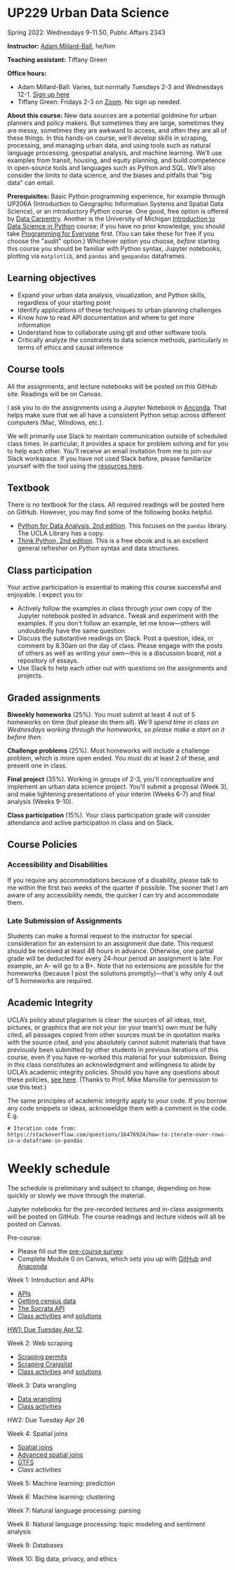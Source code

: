 # UP229 Urban Data Science
Spring 2022: Wednesdays 9-11.50, Public Affairs 2343

**Instructor:** [Adam Millard-Ball](https://millardball.its.ucla.edu), he/him

**Teaching assistant:** Tiffany Green

**Office hours:** 
* Adam Millard-Ball: Varies, but normally Tuesdays 2-3 and Wednesdays 12-1. [Sign up here](https://goo.gl/X7vFOD)
* Tiffany Green: Fridays 2-3 on [Zoom](https://ucla.zoom.us/j/96599076393). No sign up needed.

**About this course:** New data sources are a potential goldmine for urban planners and policy makers. But sometimes they are large, sometimes they are messy, sometimes they are awkward to access, and often they are all of these things. In this hands-on course, we’ll develop skills in scraping, processing, and managing urban data, and using tools such as natural language processing, geospatial analysis, and machine learning. We’ll use examples from transit, housing, and equity planning, and build competence in open-source tools and languages such as Python and SQL. We’ll also consider the limits to data science, and the biases and pitfalls that "big data" can entail.

**Prerequisites:** Basic Python programming experience, for example through UP206A (Introduction to Geographic Information Systems and Spatial Data Science), or an introductory Python course. One good, free option is offered by [Data Carpentry](https://datacarpentry.org/python-socialsci/index.html). Another is the University of Michigan [Introduction to Data Science in Python](https://www.coursera.org/learn/python-data-analysis) course; if you have no prior knowledge, you should take [Programming for Everyone](https://www.coursera.org/learn/python) first. (You can take these for free if you choose the "audit" option.) Whichever option you choose, *before* starting this course you should be familiar with Python syntax, Jupyter notebooks, plotting via `matplotlib`, and `pandas` and `geopandas` dataframes.

## Learning objectives
* Expand your urban data analysis, visualization, and Python skills, regardless of your starting point
* Identify applications of these techniques to urban planning challenges
* Know how to read API documentation and where to get more information
* Understand how to collaborate using git and other software tools
* Critically analyze the constraints to data science methods, particularly in terms of ethics and causal inference

## Course tools
All the assignments, and lecture notebooks will be posted on this GitHub site. Readings will be on Canvas.

I ask you to do the assignments using a Jupyter Notebook in [Anconda](https://www.anaconda.com/products/individual). That helps make sure that we all have a consistent Python setup across different computers (Mac, Windows, etc.).

We will primarily use Slack to maintain communication outside of scheduled class times. In particular, it provides a space for problem solving and for you to help each other. You’ll receive an email invitation from me to join our Slack workspace. If you have not used Slack before, please familiarize yourself with the tool using the [resources here](https://www.it.ucla.edu/support-training/tutorials/how-use-slack).

## Textbook
There is no textbook for the class. All required readings will be posted here on GitHub. However, you may find some of the following books helpful.
* [Python for Data Analysis, 2nd edition](https://bookshop.org/books/python-for-data-analysis-data-wrangling-with-pandas-numpy-and-ipython-9781491957660/9781491957660). This focuses on the `pandas` library. The UCLA Library has a copy.
* [Think Python, 2nd edition](https://greenteapress.com/wp/think-python-2e/). This is a free ebook and is an excellent general refresher on Python syntax and data structures.

## Class participation
Your active participation is essential to making this course successful and enjoyable. I expect you to:

* Actively follow the examples in class through your own copy of the Jupyter notebook posted in advance. Tweak and experiment with the examples. If you don't follow an example, let me know—others will undoubtedly have the same question.
* Discuss the substantive readings on Slack. Post a question, idea, or comment by 8.30am on the day of class.  Please engage with the posts of others as well as writing your own—this is a discussion board, not a repository of essays.  
* Use Slack to help each other out with questions on the assignments and projects.

## Graded assignments
**Biweekly homeworks** (25%). You must submit at least 4 out of 5 homeworks on time (but please do them all). *We'll spend time in class on Wednesdays working through the homeworks, so please make a start on it before then.*

**Challenge problems** (25%). Most homeworks will include a challenge problem, which is more open ended. You must do at least 2 of these, and present one in class.

**Final project** (35%). Working in groups of 2-3, you'll conceptualize and implement an urban data science project. You'll submit a proposal (Week 3), and make lightening presentations of your interim (Weeks 6-7) and final analysis (Weeks 9-10).

**Class participation** (15%). Your class participation grade will consider attendance and active participation in class and on Slack.

## Course Policies

### Accessibility and Disabilities
If you require any accommodations because of a disability, please talk to me within the first two weeks of the quarter if possible. The sooner that I am aware of any accessibility needs, the quicker I can try and accommodate them.

### Late Submission of Assignments
Students can make a formal request to the instructor for special consideration
for an extension to an assignment due date. This request should be received at least 48 hours in advance. Otherwise, one partial grade will be deducted for every 24-hour period an assignment is late. For example, an A- will go to a B+. Note that no extensions are possible for the homeworks (because I post the solutions promptly)—that's why only 4 out of 5 homeworks are required.

## Academic Integrity
UCLA’s policy about plagiarism is clear: the sources of all ideas, text, pictures, or graphics that are not your (or your team’s) own must be fully cited, all passages copied from other sources must be in quotation marks with the source cited, and you absolutely cannot submit materials that have previously been submitted by other students in previous iterations of this course, even if you have re-worked this material for your submission. Being in this class constitutes an acknowledgment and willingness to abide by UCLA’s academic integrity policies. Should you have any questions about these policies, [see here](http://www.studentgroups.ucla.edu/dos/students/integrity/). (Thanks to Prof. Mike Manville for permission to use this text.)

The same principles of academic integrity apply to your code. If you borrow any code snippets or ideas, acknoweldge them with a comment in the code. E.g.

```
# Iteration code from: https://stackoverflow.com/questions/16476924/how-to-iterate-over-rows-in-a-dataframe-in-pandas
``` 

# Weekly schedule
The schedule is preliminary and subject to change, depending on how quickly or slowly we move through the material. 

Jupyter notebooks for the pre-recorded lectures and in-class assignments will be posted on GitHub. The course readings and lecture videos will all be posted on Canvas.

Pre-course:

* Please fill out the [pre-course survey](https://forms.gle/XN1mh2D6UR7kvANeA)
* Complete Module 0 on Canvas, which sets you up with [GitHub](https://github.com/) and [Anaconda](https://www.anaconda.com/products/individual)

Week 1: Introduction and APIs
* [APIs](https://github.com/UCLALuskinDataScience/urbandatascience-s22/blob/main/Lectures/3%20APIs.ipynb)
* [Getting census data](https://github.com/UCLALuskinDataScience/urbandatascience-s22/blob/main/Lectures/4%20Getting%20census%20data.ipynb)
* [The Socrata API](https://github.com/UCLALuskinDataScience/urbandatascience-s22/blob/main/Lectures/5%20The%20Socrata%20API.ipynb)
* [Class activities](https://github.com/UCLALuskinDataScience/urbandatascience-s22/blob/main/classes/Class%201.ipynb) and [solutions](https://github.com/UCLALuskinDataScience/urbandatascience-s22/blob/main/classes/Class%201%20solutions.ipynb)

[HW1: Due Tuesday Apr 12](https://classroom.github.com/a/d6Qhu_kb). 

Week 2: Web scraping
* [Scraping permits](https://github.com/UCLALuskinDataScience/urbandatascience-s22/blob/main/Lectures/6%20Scraping%20permits.ipynb)
* [Scraping Craigslist](https://github.com/UCLALuskinDataScience/urbandatascience-s22/blob/main/Lectures/7%20Scraping%20craigslist.ipynb)
* [Class activities](https://github.com/UCLALuskinDataScience/urbandatascience-s22/blob/main/classes/Class%202.ipynb) and [solutions](https://github.com/UCLALuskinDataScience/urbandatascience-s22/blob/main/classes/Class%202%20solutions.ipynb)

Week 3: Data wrangling
* [Data wrangling](https://github.com/UCLALuskinDataScience/urbandatascience-s22/blob/main/Lectures/8%20Data%20wrangling.ipynb)
* [Class activities](https://github.com/UCLALuskinDataScience/urbandatascience-s22/blob/main/classes/Class%203.ipynb)

HW2: Due Tuesday Apr 26
 
Week 4: Spatial joins
* [Spatial joins](https://github.com/UCLALuskinDataScience/urbandatascience-s22/blob/main/Lectures/9%20Spatial%20joins.ipynb)
* [Advanced spatial joins](https://github.com/UCLALuskinDataScience/urbandatascience-s22/blob/main/Lectures/10%20Advanced%20spatial%20joins.ipynb)
* [GTFS](https://github.com/UCLALuskinDataScience/urbandatascience-s22/blob/main/Lectures/11%20GTFS.ipynb)
* Class activities

Week 5: Machine learning: prediction

Week 6: Machine learning: clustering

Week 7: Natural language processing: parsing

Week 8: Natural language processing: topic modeling and sentiment analysis

Week 9: Databases

Week 10: Big data, privacy, and ethics
